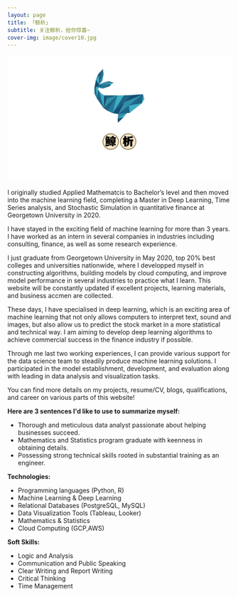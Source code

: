 ```yaml
---
layout: page
title: 「鲸析」
subtitle: 关注鲸析，给你惊喜~
cover-img: image/cover10.jpg
---
```





<div align=center>
<img src=/image/project_logo.jpg width='800' />
</div>

I originally studied Applied Mathematcis to Bachelor’s level and then moved into the machine learning field, completing a Master in Deep Learning, Time Series analysis, and Stochastic Simulation in quantitative finance at Georgetown University in 2020.

I have stayed in the exciting field of machine learning for more than 3 years. I have worked as an intern in several companies in industries including consulting, finance, as well as some research experience.

I just graduate from Georgetown University in May 2020, top 20% best colleges and universities nationwide, where I developped myself in constructing algorithms, building models by cloud computing, and improve model performance in several industries to practice what I learn. This website will be constantly updated if excellent projects, learning materials, and business accmen are collected.

These days, I have specialised in deep learning, which is an exciting area of machine learning that not only allows computers to interpret text, sound and images, but also allow us to predict the stock market in a more statistical and technical way. I am aiming to develop deep learning algorithms to achieve commercial success in the finance industry if possible.

Through me last two working experiences, I can provide various support for the data science team to steadily produce machine learning solutions. I participated in the model establishment, development, and evaluation along with leading in data analysis and visualization tasks.

You can find more details on my projects, resume/CV, blogs, qualifications, and career on various parts of this website!

__Here are 3 sentences I'd like to use to summarize myself:__

- Thorough and meticulous data analyst passionate about helping businesses succeed.
- Mathematics and Statistics program graduate with keenness in obtaining details.
- Possessing strong technical skills rooted in substantial training as an engineer.

__Technologies:__

- Programming languages (Python, R)
- Machine Learning & Deep Learning
- Relational Databases (PostgreSQL, MySQL)
- Data Visualization Tools (Tableau, Looker)
- Mathematics & Statistics
- Cloud Computing (GCP,AWS)

__Soft Skills:__

- Logic and Analysis
- Communication and Public Speaking
- Clear Writing and Report Writing
- Critical Thinking
- Time Management
